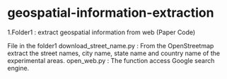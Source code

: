 # geospatial-information-extraction


1.Folder1 : extract geospatial information from web (Paper Code)
  
  File in the folder1
  download_street_name.py : From the OpenStreetmap extract the street names, city name, state name and country name of the experimental areas.
  open_web.py : The function access Google search engine.
  
